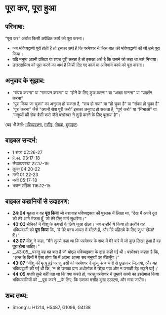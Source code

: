 # पूरा कर, पूरा हुआ #

## परिभाषा: ##

“पूरा कर” अर्थात किसी अपेक्षित कार्य को पूरा करना।

* जब भविष्यद्वाणी पूरी होती है तो इसका अर्थ है कि परमेश्वर ने जिस बात की भविष्यद्वाणी की थी उसे पूरा किया।
* यदि मनुष्य अपनी प्रतिज्ञा या शपथ पूरी करता है तो इसका अर्थ है कि उसने जो कहा था उसे निभाया।
* उत्तरदायित्व को पूरा करने का अर्थ है किसी दिए गए कार्य या अनिवार्य कार्य को पूरा करना।

## अनुवाद के सुझाव: ##

* “संपन्न करना” या “समापन करना” या “होने के लिए कुछ करना” या “आज्ञा मानना” या “प्रदर्शन करना”
* “पूरा किया जा चुका” का अनुवाद हो सकता है, “सच हो गया” या “हो चुका है” या “संपन्न हो चुका है”
* “पूरा करना” जैसे “अपनी सेवा पूरी करो” इसका अनुवाद हो सकता है, “पूर्ण करो” या “निभाओ” या “मनुष्यों की सेवा वैसी करो जैसे परमेश्वर ने तुम्हें करने के लिए बुलाया है”।

(यह भी देखें: [भविष्यद्वक्ता](../prophet.md), [मसीह](../christ.md), [सेवक](../minister.md), [बुलाहट](../call.md))

## बाइबल सन्दर्भ: ##

* 1 राजा 02:26-27
* प्रे.का. 03:17-18
* लैव्यव्यवस्था 22:17-19
* लूका 04:20-22
* मत्ती 01:22-23
* मत्ती 05:17-18
* भजन संहिता 116:12-15

## बाइबल कहानियों से उदाहरण: ##

* __24:04__ यूहन्ना न वह __पूरा किया__ जो यशायाह भविष्यद्वक्ता की पुस्तक में लिखा था, “देख मैं अपने दूत को तेरे आगे भेजता हूँ, जो तेरे लिए मार्ग सुधारेगा।”
* __40:03__ सैनिकों ने यीशु के कपड़ों के लिये जुआ खेला। जब उन्होंने ये किया तो उन्होंने यह भविष्यवाणी को __पूरा किया__ कि, “वे मेरे वस्त्र आपस में बाँटते हैं, और मेरे पहिरावे के लिए जुआ खेलते हैं।”
* __42:07__ यीशु ने कहा, "मैंने तुमसे कहा था कि परमेश्वर के शब्द में मेरे बारे में जो कुछ लिखा हुआ है वह __पूरा होना__ चाहिए।"
* __43:05__परन्तु यह वह बात है जो योएल भविष्यद्वक्ता के द्वारा कही गई थी। परमेश्वर कहता है कि, “अन्त के दिनों में ऐसा होगा कि मैं अपना आत्मा सब मनुष्यों पर उँडेलूँगा।”
* __43:07__ “यीशु की मृत्यु हुई परन्तु उसी को परमेश्वर ने मृत्यु के बन्धनों से छुड़ाकर जिलाया, और यह भविष्यद्वाणी की गई थी कि, ‘न तो उसका प्राण अधोलोक में छोड़ा गया और न उसकी देह सड़ने पाई।’
* __44:05__  यधपि तुम्हे नहीं पता था कि क्या करते हो, परन्तु परमेश्वर ने तुम्हारे कामो का इस्तेमाल किया भविष्यवाणियों को __पूरा करने __के लिए, कि उसका मसीह दुःख उठाएगा, और मारा जाएँगा।

## शब्द तथ्य: ##

* Strong's: H1214, H5487, G1096, G4138
